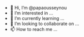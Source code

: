 - 👋 Hi, I’m @papaousseynou
- 👀 I’m interested in ...
- 🌱 I’m currently learning ...
- 💞️ I’m looking to collaborate on ...
- 📫 How to reach me ...

<!---
papaousseynou/papaousseynou is a ✨ special ✨ repository because its `README.md` (this file) appears on your GitHub profile.
You can click the Preview link to take a look at your changes.
--->
